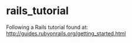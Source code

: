 # rails_tutorial
Following a Rails tutorial found at: http://guides.rubyonrails.org/getting_started.html
